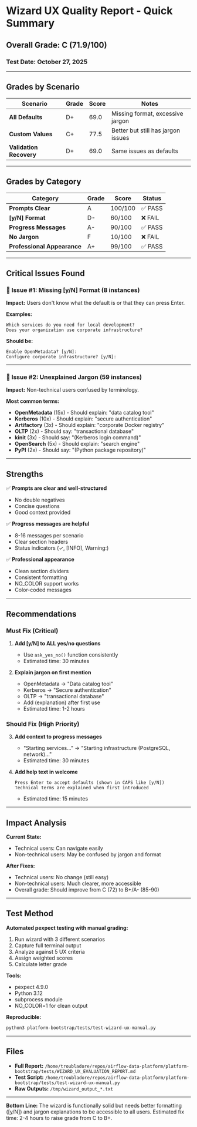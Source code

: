 # Wizard UX Quality Report - Quick Summary

## Overall Grade: C (71.9/100)

### Test Date: October 27, 2025

---

## Grades by Scenario

| Scenario | Grade | Score | Notes |
|----------|-------|-------|-------|
| **All Defaults** | D+ | 69.0 | Missing format, excessive jargon |
| **Custom Values** | C+ | 77.5 | Better but still has jargon issues |
| **Validation Recovery** | D+ | 69.0 | Same issues as defaults |

---

## Grades by Category

| Category | Grade | Score | Status |
|----------|-------|-------|--------|
| **Prompts Clear** | A | 100/100 | ✅ PASS |
| **[y/N] Format** | D- | 60/100 | ❌ FAIL |
| **Progress Messages** | A- | 90/100 | ✅ PASS |
| **No Jargon** | F | 10/100 | ❌ FAIL |
| **Professional Appearance** | A+ | 99/100 | ✅ PASS |

---

## Critical Issues Found

### 🔴 Issue #1: Missing [y/N] Format (8 instances)
**Impact:** Users don't know what the default is or that they can press Enter.

**Examples:**
```
Which services do you need for local development?
Does your organization use corporate infrastructure?
```

**Should be:**
```
Enable OpenMetadata? [y/N]:
Configure corporate infrastructure? [y/N]:
```

---

### 🔴 Issue #2: Unexplained Jargon (59 instances)
**Impact:** Non-technical users confused by terminology.

**Most common terms:**
- **OpenMetadata** (15x) - Should explain: "data catalog tool"
- **Kerberos** (10x) - Should explain: "secure authentication"
- **Artifactory** (3x) - Should explain: "corporate Docker registry"
- **OLTP** (2x) - Should say: "transactional database"
- **kinit** (3x) - Should say: "(Kerberos login command)"
- **OpenSearch** (5x) - Should explain: "search engine"
- **PyPI** (2x) - Should say: "(Python package repository)"

---

## Strengths

✅ **Prompts are clear and well-structured**
- No double negatives
- Concise questions
- Good context provided

✅ **Progress messages are helpful**
- 8-16 messages per scenario
- Clear section headers
- Status indicators (✓, [INFO], Warning:)

✅ **Professional appearance**
- Clean section dividers
- Consistent formatting
- NO_COLOR support works
- Color-coded messages

---

## Recommendations

### Must Fix (Critical)

1. **Add [y/N] to ALL yes/no questions**
   - Use `ask_yes_no()` function consistently
   - Estimated time: 30 minutes

2. **Explain jargon on first mention**
   - OpenMetadata → "Data catalog tool"
   - Kerberos → "Secure authentication"
   - OLTP → "transactional database"
   - Add (explanation) after first use
   - Estimated time: 1-2 hours

### Should Fix (High Priority)

3. **Add context to progress messages**
   - "Starting services..." → "Starting infrastructure (PostgreSQL, network)..."
   - Estimated time: 30 minutes

4. **Add help text in welcome**
   ```
   Press Enter to accept defaults (shown in CAPS like [y/N])
   Technical terms are explained when first introduced
   ```
   - Estimated time: 15 minutes

---

## Impact Analysis

**Current State:**
- Technical users: Can navigate easily
- Non-technical users: May be confused by jargon and format

**After Fixes:**
- Technical users: No change (still easy)
- Non-technical users: Much clearer, more accessible
- Overall grade: Should improve from C (72) to B+/A- (85-90)

---

## Test Method

**Automated pexpect testing with manual grading:**
1. Run wizard with 3 different scenarios
2. Capture full terminal output
3. Analyze against 5 UX criteria
4. Assign weighted scores
5. Calculate letter grade

**Tools:**
- pexpect 4.9.0
- Python 3.12
- subprocess module
- NO_COLOR=1 for clean output

**Reproducible:**
```bash
python3 platform-bootstrap/tests/test-wizard-ux-manual.py
```

---

## Files

- **Full Report:** `/home/troubladore/repos/airflow-data-platform/platform-bootstrap/tests/WIZARD_UX_EVALUATION_REPORT.md`
- **Test Script:** `/home/troubladore/repos/airflow-data-platform/platform-bootstrap/tests/test-wizard-ux-manual.py`
- **Raw Outputs:** `/tmp/wizard_output_*.txt`

---

**Bottom Line:**
The wizard is functionally solid but needs better formatting ([y/N]) and jargon explanations to be accessible to all users. Estimated fix time: 2-4 hours to raise grade from C to B+.
